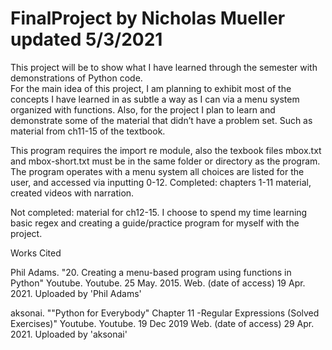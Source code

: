 # FinalProject by Nicholas Mueller updated 5/3/2021
This project will be to show what I have learned through the semester with demonstrations of Python code.  
For the main idea of this project, I am planning to exhibit most of the concepts I have learned in as subtle a way as I can via a menu system organized with functions.
Also, for the project I plan to learn and demonstrate some of the material that didn’t have a problem set. Such as material from ch11-15 of the textbook.

This program requires the import re module, also the texbook files mbox.txt and mbox-short.txt must be in the same folder or directory as the program.
The program operates with a menu system all choices are listed for the user, and accessed via inputting 0-12.
Completed: chapters 1-11 material, created videos with narration.   

Not completed: material for ch12-15. I choose to spend my time learning basic regex and creating a guide/practice program for myself with the project. 

Works Cited

Phil Adams. "20. Creating a menu-based program using functions in Python" Youtube. Youtube. 25 May. 2015. Web.
(date of access) 19 Apr. 2021. Uploaded by 'Phil Adams'

aksonai. ""Python for Everybody" Chapter 11 -Regular Expressions (Solved Exercises)" Youtube. Youtube. 19 Dec 2019 Web.
(date of access) 29 Apr. 2021. Uploaded by 'aksonai'   

